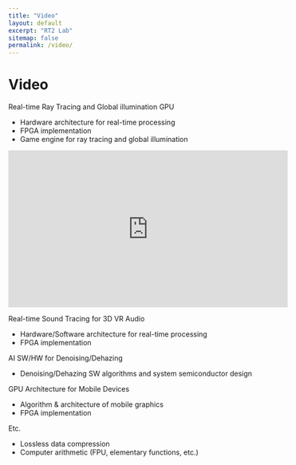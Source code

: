 ```yaml
---
title: "Video"
layout: default
excerpt: "RT2 Lab"
sitemap: false
permalink: /video/
---
```


# Video

Real-time Ray Tracing and Global illumination GPU
 - Hardware architecture for real-time processing
 - FPGA implementation
 - Game engine for ray tracing and global illumination

<iframe width="560" height="315" src="https://www.youtube.com/embed/h_AQ77AicD4?si=_XTByVeXvjnwCfl6" title="YouTube video player" frameborder="0" allow="accelerometer; autoplay; clipboard-write; encrypted-media; gyroscope; picture-in-picture; web-share" referrerpolicy="strict-origin-when-cross-origin" allowfullscreen></iframe>

Real-time Sound Tracing for 3D VR Audio
 - Hardware/Software architecture for real-time processing
 - FPGA implementation

AI SW/HW for Denoising/Dehazing
- Denoising/Dehazing SW algorithms and system semiconductor design

GPU Architecture for Mobile Devices
 - Algorithm & architecture of mobile graphics
 - FPGA implementation

Etc.
 - Lossless data compression
 - Computer arithmetic (FPU, elementary functions, etc.)
 
